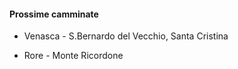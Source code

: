 #### Prossime camminate

- Venasca - S.Bernardo del Vecchio, Santa Cristina

- Rore - Monte Ricordone


<aside class="notes">
</aside>
